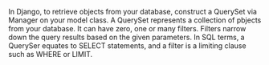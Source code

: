 In Django, to retrieve objects from your database, construct a QuerySet via Manager on your model class.
A QuerySet represents a collection of pbjects from your database. It can have zero, one or many filters. Filters narrow down the query results based on the given parameters. In SQL terms, a QuerySer equates to SELECT statements, and a filter is a limiting clause such as WHERE or LIMIT.
